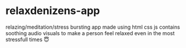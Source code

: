 # relaxdenizens-app
relazing/meditation/stress bursting app made using html css js contains soothing audio visuals to make a person feel relaxed even in the most stressfull times 😇
